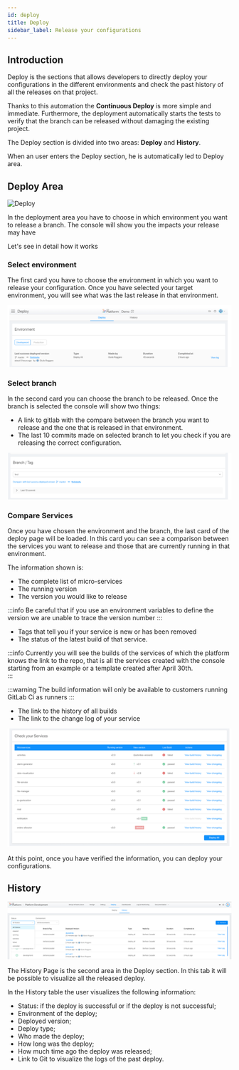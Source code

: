 ```yaml
---
id: deploy
title: Deploy
sidebar_label: Release your configurations
---
```

## Introduction  

Deploy is the sections that allows developers to directly deploy your configurations in the different environments and check the past history of all the releases on that project.

Thanks to this automation the **Continuous Deploy** is more simple and immediate.
Furthermore, the deployment automatically starts the tests to verify that the branch can be released without damaging the existing project.

The Deploy section is divided into two areas: **Deploy** and **History**.

When an user enters the Deploy section, he is automatically led to Deploy area.

## Deploy Area

![Deploy](img/Deploy.gif)

In the deployment area you have to choose in which environment you want to release a branch.
The console will show you the impacts your release may have

Let's see in detail how it works

### Select environment  

The first card you have to choose the environment in which you want to release your configuration. Once you have selected your target environment, you will see what was the last release in that environment.

![Environment](img/deploy-select-env.png)

### Select branch  

In the second card you can choose the branch to be released.
Once the branch is selected the console will show two things:

* A link to gitlab with the compare between the branch you want to release and the one that is released in that environment.
* The last 10 commits made on selected branch to let you check if you are releasing the correct configuration.

![Branch](img/deploy-select-branch.png)

### Compare Services  

Once you have chosen the environment and the branch, the last card of the deploy page will be loaded.
In this card you can see a comparison between the services you want to release and those that are currently running in that environment.

The information shown is:

* The complete list of micro-services
* The running version
* The version you would like to release  

:::info
Be careful that if you use an environment variables to define the version we are unable to trace the version number
:::

* Tags that tell you if your service is new or has been removed
* The status of the latest build of that service.

:::info
Currently you will see the builds of the services of which the platform knows the link to the repo, that is all the services created with the console starting from an example or a template created after April 30th.  
:::

:::warning
The build information will only be available to customers running GitLab Ci as runners
:::

* The link to the history of all builds
* The link to the change log of your service

![Compare Services](img/compare-services.png)

At this point, once you have verified the information, you can deploy your configurations.

## History

![History](img/deploy-history.png)

The History Page is the second area in the Deploy section. In this tab it will be possible to visualize all the released deploy.

In the History table the user visualizes the following information:

* Status: if the deploy is successful or if the deploy is not successful;
* Environment of the deploy;
* Deployed version;
* Deploy type;
* Who made the deploy;
* How long was the deploy;
* How much time ago the deploy was released;
* Link to Git to visualize the logs of the past deploy.
